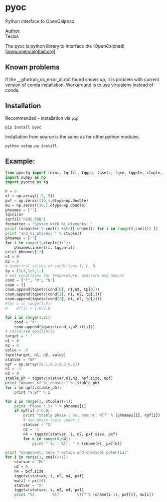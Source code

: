 # pyoc
Python interface to OpenCalphad

Author:  
Teslos 

The pyoc is python library to interface the (OpenCalphad)[www.opencalphad.org] 

Known problems
--------------
If the __gfortran_os_error_at not found shows up, it is problem with current version of conda installation.
Workaround is to use virtualenv instead of conda.


Installation
------------

Recommended - installation via `pip`:

	pip install pyoc

Installation from source is the same as for other python modules.

	python setup.py install

Example:
--------
```python
from pyoctq import tqini, tqrfil, tqgpn, tqsetc, tqce, tqgetv, ctuple, cname, cnel
import numpy as np
import pyoctq as tq

n = 0
xf = np.array([.5,.5])
pxf = np.zeros((10,),dtype=np.double)
mu = np.zeros((10,),dtype=np.double)
phnames = [""]
tqini(n)
tqrfil('FENI.TDB')
formatter = "System with %i elements: " 
print formatter % cnel() +str([ cname(i) for i in range(0,cnel()) ])
print "and %i phases: " % ctuple()
phnames = [""]
for i in range(1,ctuple()+1):
    phnames.insert(i, tqgpn(i))
print phnames[1:]
n1 = 0
n2 = 0
# numerical values of conditions T, P, N
tp = [1e3,1e5,1.]
# set conditions for temperature, pressure and amount
cond = ["T", "P", "N"]
cnum = []
cnum.append(tqsetc(cond[0], n1,n2, tp[0]))
cnum.append(tqsetc(cond[1], n1, n2, tp[1]))
cnum.append(tqsetc(cond[2], n1, n2, tp[2]))
#for i in range(1,3):
#    xf[i] = 1.0/2.0

for i in range(1,2):
    cond = "X"
    cnum.append(tqsetc(cond,i,n2,xf[i]))
# calculate equilibria
target = " "
n1 = 0
n2 = 0
value = .0
tqce(target, n1, n2, value) 
statvar = "NP"
npf = np.array([0.1,0.2,0.3,0.5])
n1 = -1
n2 = 0
stable_ph = tqgetv(statvar,n1,n2, npf.size, npf)
print "Amount of %i phases:" % (stable_ph)
for i in npf[:stable_ph]:
    print "%.9f" % i

for i in range(1, ctuple()+1):
    print "Phase : %s " % phnames[i]
    if npf[i] > 0.0:
        print "Stable phase : %s, amount: %lf" % (phnames[i], npf[i])
        # use phase tuple index i
        statvar = "X"
        n2 = -1
        n4 = tqgetv(statvar, i, n2, pxf.size, pxf)
        for k in range(0,n4):
            print " %s : %lf, " % (cname(k), pxf[k])

print "Component, mole fraction and chemical potential"
for i in range(1, cnel()+1):
    statvar = "MU"
    n2 = 0
    n4 = pxf.size
    tqgetv(statvar, i, n2, n4, pxf)
    mu[i] = pxf[0]
    statvar = "X"
    tqgetv(statvar, i, n2, n4, pxf)
    print "%s        %lf        %lf" % (cname(i-1), pxf[0], mu[i]) 

```
